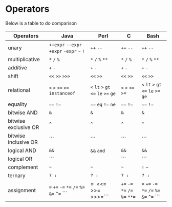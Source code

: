 # Operators
Below is a table to do comparison


| Operators      | Java                             | Perl                  | C         | Bash                  |
|----------------|----------------------------------| ----------------------|-----------|-----------------------|
| unary          | ```++expr``` ```--expr``` ```+expr``` ```-expr``` ```~``` ```!``` | ```++``` ```--``` | ```++``` ```--``` | ```++``` ```--``` |
| multiplicative | ```*``` ```/``` ```%```  | ```*``` ```/``` ```%``` ```**```  | ```*``` ```/``` ```%``` | ```*``` ```/``` ```%``` ```**``` |
| additive       | ```+``` ```-``` | ```+``` ```-``` | ```+``` ```-``` | ```+``` ```-```  |
| shift          | ```<<``` ```>>``` ```>>>``` | ```<<``` ```>>```  | ```<<``` ```>>``` | ```<<``` ```>>``` |
| relational     | ```<``` ```>``` ```<=``` ```>=``` ```instanceof``` | ```<``` ```lt``` ```>``` ```gt``` ```<=``` ```le```	```>=``` ```ge``` | ```<``` ```>``` ```<=``` ```>=``` | ```<``` ```lt``` ```>``` ```gt``` ```<=``` ```le```	```>=``` ```ge``` |
| equality       | ```==``` ```!=```  | ```==``` ```eq``` ```!=``` ```ne``` | ```==``` ```!=``` | ```==``` ```!=``` |
| bitwise AND    | ```&``` | ```&``` | ```&``` | ```&``` |
| bitwise exclusive OR| ```^``` | ```^``` | ```^``` | ```^``` |
| bitwise inclusive OR | ```|``` | ```|``` | ```|``` | ```|``` |  
| logical AND | ```&&``` | ```&&``` ```and``` | ```&&``` | ```&&``` |
| logical OR | ```||``` | ```||``` ```or``` | ```||``` | ```||``` | 
| complement | ```~``` | ```~``` | ```~``` | ```!``` ```~``` |
| ternary | ```? :``` | ```? :``` | ```? :``` | ```? :``` |
| assignment | ```=``` ```+=``` ```-=``` ```*=``` ```/=``` ```%=``` ```&=``` ```^=``` ```|=``` ```<<=``` ```>>=``` ```>>>=``` | ```+=``` ```-=``` ```*=``` ```/=``` ```%=``` ```**=``` | ```=``` ```+=``` ```-=``` ```*=``` ```/=``` ```%=``` ```&=``` ```^=``` ```|=``` ```<<=``` ```>>=``` ```>>>=``` | ```=``` ```+=``` ```-=``` ```*=``` ```/=``` ```%=``` ```&=``` ```^=``` ```|=``` |
